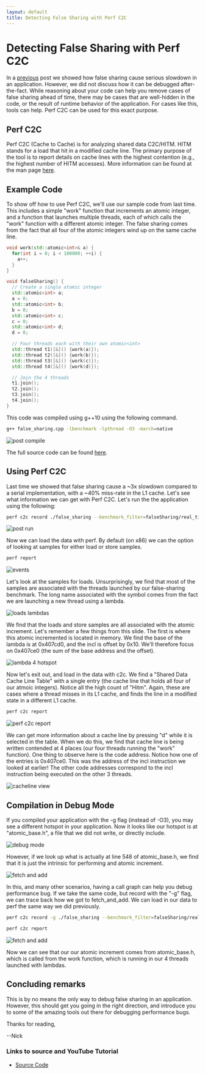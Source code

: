 ```yaml
---
layout: default
title: Detecting False Sharing with Perf C2C
---
```


# Detecting False Sharing with Perf C2C

In a [previous](https://coffeebeforearch.github.io/2019/12/28/false-sharing-tutorial.html) post we showed how false sharing cause serious slowdown in an application. However, we did not discuss how it can be debugged after-the-fact. While reasoning about your code can help you remove cases of false sharing ahead of time, there may be cases that are well-hidden in the code, or the result of runtime behavior of the application. For cases like this, tools can help. Perf C2C can be used for this exact purpose.

## Perf C2C

Perf C2C (Cache to Cache) is for analyzing shared data C2C/HITM. HITM stands for a load that hit in a modified cache line. The primary purpose of the tool is to report details on cache lines with the highest contention (e.g., the highest number of HITM accesses). More information can be found at the man page [here](http://man7.org/linux/man-pages/man1/perf-c2c.1.html).

## Example Code

To show off how to use Perf C2C, we'll use our sample code from last time. This includes a simple "work" function that increments an atomic integer, and a function that launches multiple threads, each of which calls the "work" function with a different atomic integer. The false sharing comes from the fact that all four of the atomic integers wind up on the same cache line. 


```cpp
void work(std::atomic<int>& a) {
  for(int i = 0; i < 100000; ++i) {
    a++;
  }
}

```

```cpp
void falseSharing() {
  // Create a single atomic integer
  std::atomic<int> a;
  a = 0;
  std::atomic<int> b;
  b = 0;
  std::atomic<int> c;
  c = 0;
  std::atomic<int> d;
  d = 0;

  // Four threads each with their own atomic<int>
  std::thread t1([&]() {work(a)});
  std::thread t2([&]() {work(b)});
  std::thread t3([&]() {work(c)});
  std::thread t4([&]() {work(d)});

  // Join the 4 threads
  t1.join();
  t2.join();
  t3.join();
  t4.join();
} 
```

This code was compiled using g++10 using the following command.

```bash
g++ false_sharing.cpp -lbenchmark -lpthread -O3 -march=native
```

![post compile](/assets/perf_c2c/post_compile.png)

The full source code can be found [here](https://github.com/CoffeeBeforeArch/uarch_benchmarks/tree/master/false_sharing).

## Using Perf C2C

Last time we showed that false sharing cause a ~3x slowdown compared to a serial implementation, with a ~40% miss-rate in the L1 cache. Let's see what information we can get with Perf C2C. Let's run the the application using the following:

```bash
perf c2c record ./false_sharing --benchmark_filter=falseSharing/real_time
```

![post run](/assets/perf_c2c/post_run.png)

Now we can load the data with perf. By default (on x86) we can the option of looking at samples for either load or store samples. 

```bash
perf report
```

![events](/assets/perf_c2c/events.png)

Let's look at the samples for loads. Unsurprisingly, we find that most of the samples are associated with the threads launched by our false-sharing benchmark. The long name associated with the symbol comes from the fact we are launching a new thread using a lambda.

![loads lambdas](/assets/perf_c2c/loads_lambdas.png)

We find that the loads and store samples are all associated with the atomic increment. Let's remember a few things from this slide. The first is where this atomic incremented is located in memory. We find the base of the lambda is at 0x407cd0, and the incl is offset by 0x10. We'll therefore focus on 0x407ce0 (the sum of the base address and the offset).

![lambda 4 hotspot](/assets/perf_c2c/lambda_4_hotspot.png)

Now let's exit out, and load in the data with c2c. We find a "Shared Data Cache Line Table" with a single entry (the cache line that holds all four of our atmoic integers). Notice all the high count of "Hitm". Again, these are cases where a thread misses in its L1 cache, and finds the line in a modified state in a different L1 cache.

```bash
perf c2c report
```

![perf c2c report](/assets/perf_c2c/perf_c2c_report.png)

We can get more information about a cache line by pressing "d" while it is selected in the table. When we do this, we find that cache line is being written contended at 4 places (our four threads running the "work" function). One thing to observe here is the code address. Notice how one of the entries is 0x407ce0. This was the address of the incl instruction we looked at earlier! The other code addresses correspond to the incl instruction being executed on the other 3 threads.

![cacheline view](/assets/perf_c2c/cacheline_view.png)

## Compilation in Debug Mode

If you compiled your application with the -g flag (instead of -O3), you may see a different hotspot in your application. Now it looks like our hotspot is at "atomic_base.h", a file that we did not write, or directly include.

![debug mode](/assets/perf_c2c/debug_mode.png)

However, if we look up what is actually at line 548 of atomic_base.h, we find that it is just the intrinsic for performing and atomic increment.

![fetch and add](/assets/perf_c2c/fetch_and_add.png)

In this, and many other scenarios, having a call graph can help you debug performance bug. If we take the same code, but record with the "-g" flag, we can trace back how we got to fetch\_and\_add. We can load in our data to perf the same way we did previously.

```bash
perf c2c record -g ./false_sharing --benchmark_filter=falseSharing/real_time
```

```bash
perf c2c report
```

![fetch and add](/assets/perf_c2c/call_graph.png)

Now we can see that our our atomic increment comes from atomic_base.h, which is called from the work function, which is running in our 4 threads launched with lambdas.

## Concluding remarks

This is by no means the only way to debug false sharing in an application. However, this should get you going in the right direction, and introduce you to some of the amazing tools out there for debugging performance bugs.

Thanks for reading,

--Nick

### Links to source and YouTube Tutorial

- [Source Code](https://github.com/CoffeeBeforeArch/uarch_benchmarks/tree/master/false_sharing)

